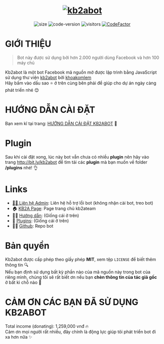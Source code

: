 
<h1 align="center">
	<a href="#"><img src="https://i.imgur.com/MIe7XST.png" alt="kb2abot"></a>
</h1>
<p align="center">
	<img alt="size" src="https://img.shields.io/github/repo-size/kb2ateam/kb2abot-client.svg?style=flat-square&label=size">
	<img alt="code-version" src="https://img.shields.io/badge/dynamic/json?color=red&label=code%20version&prefix=v&query=%24.version&url=https://raw.githubusercontent.com/kb2ateam/kb2abot/main/package.json&style=flat-square">
	<img alt="visitors" src="https://visitor-badge.laobi.icu/badge?page_id=kb2ateam.kb2abot-client" />
	<a href="https://www.codefactor.io/repository/github/kb2ateam/kb2abot"><img src="https://www.codefactor.io/repository/github/kb2ateam/kb2abot/badge" alt="CodeFactor" /></a>
</p>

#  GIỚI THIỆU
> Bot này được sử dụng bởi hơn 2.000 người dùng Facebook và hơn 100 máy chủ

Kb2abot là một bot Facebook mã nguồn mở được lập trình bằng JavaScript sử dụng thư viện [kb2abot](https://github.com/kb2ateam/kb2abot) bởi [khoakomlem](https://github.com/khoakomlem)<br>Hãy bấm vào dấu sao ⭐ ở trên cùng bên phải để giúp cho dự án ngày càng phát triển nhé 😊
#  HƯỚNG DẪN CÀI ĐẶT
Bạn xem kĩ tại trang: [HƯỚNG DẪN CÀI ĐẶT KB2ABOT](https://kb2ateam.github.io/kb2abot-docs/) 🤔
# Plugin
Sau khi cài đặt xong, lúc này bot vẫn chưa có nhiều **plugin** nên hãy vào trang http://bit.ly/kb2abot để tìm tải các **plugin** mà bạn muốn về folder **/plugins** nhé! 👌
# Links
*	[💁‍♂️ Liên hệ Admin](https://www.facebook.com/khoakomlem/): Liên hệ hỗ trợ lỗi bot (không nhận cài bot, treo bot)
*	🏠 [KB2A Page](https://www.facebook.com/KB2ATeam/): Page trang chủ kb2ateam
*  👨‍🏫 [Hướng dẫn](https://kb2ateam.github.io/kb2abot-docs/): (Giống cái ở trên)
*	🔌 [Plugins](http://bit.ly/kb2abot): (Giống cái ở trên)
*	👨‍💻 [Github](https://github.com/kb2ateam/kb2abot/): Repo bot
# Bản quyền
Kb2abot được cấp phép theo giấy phép **MIT**, xem tệp `LICENSE` để biết thêm thông tin 🔍<br>Nếu bạn định sử dụng bất kỳ phần nào của mã nguồn này trong bot của riêng mình, chúng tôi sẽ rất biết ơn nếu bạn **chèn thông tin của tác giả gốc** ở bất kì chỗ nào 🙏
# CẢM ƠN CÁC BẠN ĐÃ SỬ DỤNG KB2ABOT 
Total income (donating): 1,259,000 vnđ 🔥<br>
Cảm ơn mọi người rất nhiều, đây chính là động lực giúp tôi phát triển bot đi xa hơn nữa ✨
